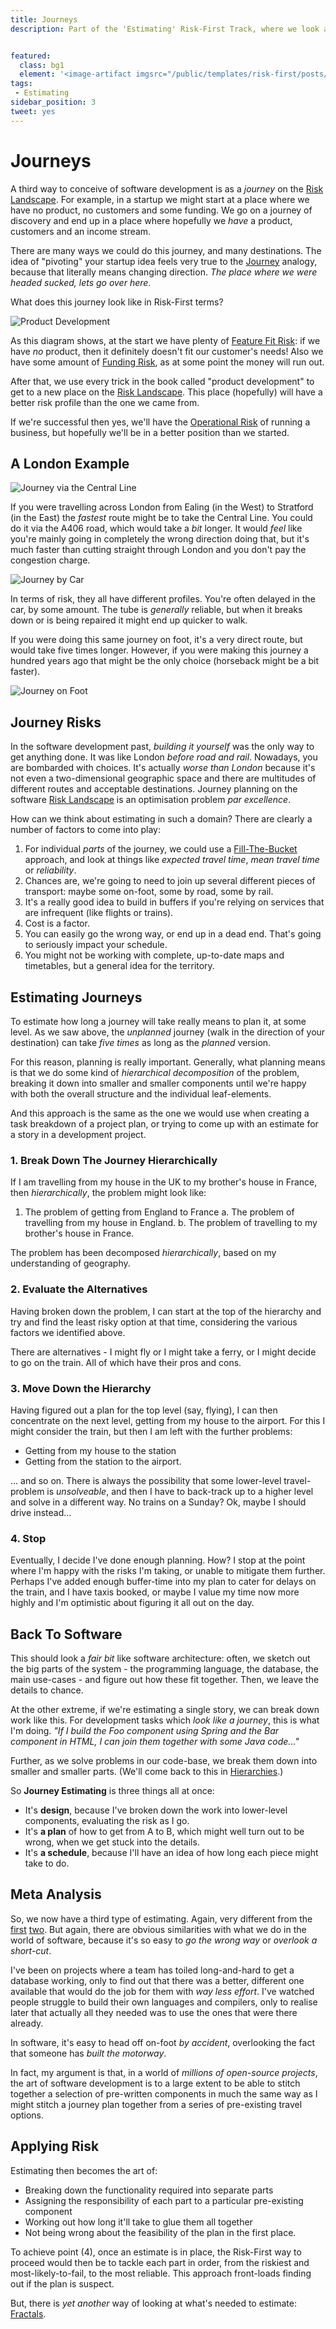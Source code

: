 ```yaml
---
title: Journeys
description: Part of the 'Estimating' Risk-First Track, where we look at estimates with dependent, connected parts.


featured: 
  class: bg1
  element: '<image-artifact imgsrc="/public/templates/risk-first/posts/maze.svg">Journeys</image-artifact>'
tags:
 - Estimating
sidebar_position: 3
tweet: yes
---
```


# Journeys

A third way to conceive of software development is as a _journey_ on the [Risk Landscape](../thinking/Glossary.md#risk-landscape). For example, in a startup we might start at a place where we have no product, no customers and some funding.  We go on a journey of discovery and end up in a place where hopefully we _have_ a product, customers and an income stream.

There are many ways we could do this journey, and many destinations.  The idea of "pivoting" your startup idea feels very true to the [Journey](Journeys.md) analogy, because that literally means changing direction.  _The place where we were headed sucked, lets go over here_.  

What does this journey look like in Risk-First terms?

![Product Development](/img/generated/estimating/journey.png)

As this diagram shows, at the start we have plenty of [Feature Fit Risk](../risks/Feature-Risk.md#feature-fit-risk):  if we have _no_ product, then it definitely doesn't fit our customer's needs!  Also we have some amount of [Funding Risk](../risks/Scarcity-Risk.md#funding-risk), as at some point the money will run out.

After that, we use every trick in the book called "product development" to get to a new place on the [Risk Landscape](../thinking/Glossary.md#risk-landscape).  This place (hopefully) will have a better risk profile than the one we came from.  

If we're successful then yes, we'll have the [Operational Risk](../risks/Operational-Risk.md) of running a business, but hopefully we'll be in a better position than we started.

## A London Example

![Journey via the Central Line](/img/estimates/central-line.png)

If you were travelling across London from Ealing (in the West) to Stratford (in the East) the _fastest_ route might be to take the Central Line.  You could do it via the A406 road, which would take a _bit_ longer.  It would _feel_ like you're mainly going in completely the wrong direction doing that, but it's much faster than cutting straight through London and you don't pay the congestion charge.

![Journey by Car](/img/estimates/car.png)

In terms of risk, they all have different profiles.  You're often delayed in the car, by some amount.  The tube is _generally_ reliable, but when it breaks down or is being repaired it might end up quicker to walk.  

If you were doing this same journey on foot, it's a very direct route, but would take five times longer.  However, if you were making this journey a hundred years ago that might be the only choice (horseback might be a bit faster).

![Journey on Foot](/img/estimates/foot.png)

## Journey Risks
 
In the software development past, _building it yourself_ was the only way to get anything done.  It was like London _before road and rail_.   Nowadays, you are bombarded with choices.  It's actually _worse than London_ because it's not even a two-dimensional geographic space and there are multitudes of different routes and acceptable destinations.  Journey planning on the software [Risk Landscape](../thinking/Glossary.md#risk-landscape) is an optimisation problem _par excellence_. 

How can we think about estimating in such a domain?  There are clearly a number of factors to come into play:

1.  For individual _parts_ of the journey, we could use a [Fill-The-Bucket](Fill-The-Bucket.md) approach, and look at things like _expected travel time_, _mean travel time_ or  _reliability_.
2.  Chances are, we're going to need to join up several different pieces of transport: maybe some on-foot, some by road, some by rail.  
3.  It's a really good idea to build in buffers if you're relying on services that are infrequent (like flights or trains).
4.  Cost is a factor.
5.  You can easily go the wrong way, or end up in a dead end.  That's going to seriously impact your schedule.
6.  You might not be working with complete, up-to-date maps and timetables, but a general idea for the territory.

## Estimating Journeys

To estimate how long a journey will take really means to plan it, at some level.  As we saw above, the _unplanned_ journey (walk in the direction of your destination) can take _five times_ as long as the _planned_ version.  

For this reason, planning is really important.  Generally, what planning means is that we do some kind of _hierarchical decomposition_ of the problem, breaking it down into smaller and smaller components until we're happy with both the overall structure and the individual leaf-elements.

And this approach is the same as the one we would use when creating a task breakdown of a project plan, or trying to come up with an estimate for a story in a development project.

### 1.   Break Down The Journey Hierarchically

If I am travelling from my house in the UK to my brother's house in France, then _hierarchically_, the problem might look like:

1.  The problem of getting from England to France
   a.  The problem of travelling from my house in England.
   b.  The problem of travelling to my brother's house in France.
   
The problem has been decomposed _hierarchically_, based on my understanding of geography. 

### 2.   Evaluate the Alternatives

Having broken down the problem, I can start at the top of the hierarchy and try and find the least risky option at that time, considering the various factors we identified above.   

There are alternatives - I might fly or I might take a ferry, or I might decide to go on the train.  All of which have their pros and cons.

### 3.   Move Down the Hierarchy

Having figured out a plan for the top level (say, flying), I can then concentrate on the next level, getting from my house to the airport.  For this I might consider the train, but then I am left with the further problems:

 - Getting from my house to the station
 - Getting from the station to the airport.
 
... and so on.  There is always the possibility that some lower-level travel-problem is _unsolveable_, and then I have to back-track up to a higher level and solve in a different way.  No trains on a Sunday?  Ok, maybe I should drive instead...

### 4.  Stop 

Eventually, I decide I've done enough planning.  How?   I stop at the point where I'm happy with the risks I'm taking, or unable to mitigate them further.   Perhaps I've added enough buffer-time into my plan to cater for delays on the train, and I have taxis booked, or maybe I value my time now more highly and I'm optimistic about figuring it all out on the day.

## Back To Software

This should look a _fair bit_ like software architecture:  often, we sketch out the big parts of the system - the programming language, the database, the main use-cases - and figure out how these fit together.   Then, we leave the details to chance.

At the other extreme, if we're estimating a single story, we can break down work like this.  For development tasks which _look like a journey_, this is what I'm doing.   _"If I build the Foo component using Spring and the Bar component in HTML, I can join them together with some Java code..."_  

Further, as we solve problems in our code-base, we break them down into smaller and smaller parts.  (We'll come back to this in [Hierarchies](../complexity/Hierarchies.md).)

So **Journey Estimating** is three things all at once:

- It's **design**, because I've broken down the work into lower-level components, evaluating the risk as I go.
- It's **a plan** of how to get from A to B, which might well turn out to be wrong, when we get stuck into the details.
- It's **a schedule**, because I'll have an idea of how long each piece might take to do.

## Meta Analysis

So, we now have a third type of estimating.  Again, very different from the [first](Fill-The-Bucket.md) [two](Kitchen-Cabinet.md).  But again, there are obvious similarities with what we do in the world of software, because it's so easy to _go the wrong way_ or _overlook a short-cut_.  

I've been on projects where a team has toiled long-and-hard to get a database working, only to find out that there was a better, different one available that would do the job for them with _way less effort_.  I've watched people struggle to build their own languages and compilers, only to realise later that actually all they needed was to use the ones that were there already.  

In software, it's easy to head off on-foot _by accident_, overlooking the fact that someone has _built the motorway_.

In fact, my argument is that, in a world of _millions of open-source projects_, the art of software development is to a large extent to be able to stitch together a selection of pre-written components in much the same way as I might stitch a journey plan together from a series of pre-existing travel options.

## Applying Risk

Estimating then becomes the art of:

- Breaking down the functionality required into separate parts
- Assigning the responsibility of each part to a particular pre-existing component
- Working out how long it'll take to glue them all together
- Not being wrong about the feasibility of the plan in the first place.

To achieve point (4), once an estimate is in place, the Risk-First way to proceed would then be to tackle each part in order, from the riskiest and most-likely-to-fail, to the most reliable.  This approach front-loads finding out if the plan is suspect. 

But, there is _yet another_ way of looking at what's needed to estimate: [Fractals](Fractals.md).

 
